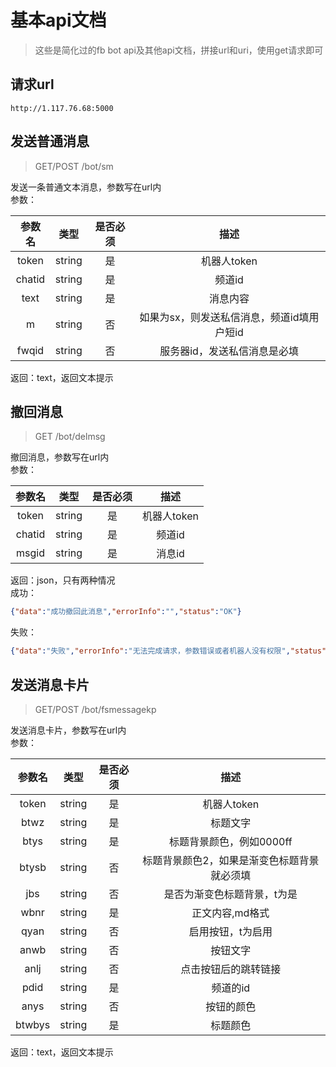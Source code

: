 # 基本api文档

> 这些是简化过的fb bot api及其他api文档，拼接url和uri，使用get请求即可

## 请求url

```
http://1.117.76.68:5000
```

## 发送普通消息

> GET/POST /bot/sm

发送一条普通文本消息，参数写在url内  
参数：

| 参数名 | 类型 | 是否必须 | 描述 |
| :----: | :----: | :----: | :----: |
| token | string | 是 | 机器人token |
| chatid | string | 是 | 频道id |
| text | string | 是 | 消息内容 |
| m | string | 否 | 如果为sx，则发送私信消息，频道id填用户短id |
| fwqid | string | 否 | 服务器id，发送私信消息是必填 |

返回：text，返回文本提示

## 撤回消息

> GET /bot/delmsg

撤回消息，参数写在url内  
参数：

| 参数名 | 类型 | 是否必须 | 描述 |
| :----: | :----: | :----: | :----: |
| token | string | 是 | 机器人token |
| chatid | string | 是 | 频道id |
| msgid | string | 是 | 消息id |

返回：json，只有两种情况  
成功：
```json
{"data":"成功撤回此消息","errorInfo":"","status":"OK"}
```

失败：
```json
{"data":"失败","errorInfo":"无法完成请求，参数错误或者机器人没有权限","status":"error"}
```

## 发送消息卡片

> GET/POST /bot/fsmessagekp

发送消息卡片，参数写在url内  
参数：

| 参数名 | 类型 | 是否必须 | 描述 |
| :----: | :----: | :----: | :----: |
| token | string | 是 | 机器人token |
| btwz | string | 是 | 标题文字 |
| btys | string | 是 | 标题背景颜色，例如0000ff |
| btysb | string | 否 | 标题背景颜色2，如果是渐变色标题背景就必须填 |
| jbs | string | 否 | 是否为渐变色标题背景，t为是 |
| wbnr | string | 是 | 正文内容,md格式 |
| qyan | string | 否 | 启用按钮，t为启用 |
| anwb | string | 否 | 按钮文字 |
| anlj | string | 否 | 点击按钮后的跳转链接 |
| pdid | string | 是 | 频道的id |
| anys | string | 否 | 按钮的颜色 |
| btwbys | string | 是 | 标题颜色 |

返回：text，返回文本提示